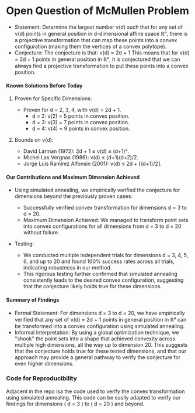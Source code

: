 # Open Question of McMullen Problem
- Statement: Determine the largest number ν(d) such that for any set of ν(d) points in general position in d-dimensional affine space ℝᵈ, there is a projective transformation that can map these points into a convex configuration (making them the vertices of a convex polytope).
- Conjecture: The conjecture is that:
  ν(d) = 2d + 1
  This means that for ν(d) = 2d + 1 points in general position in ℝᵈ, it is conjectured that we can always find a projective transformation to put these points into a convex position.

#### Known Solutions Before Today
1. Proven for Specific Dimensions:
   - Proven for d = 2, 3, 4, with ν(d) = 2d + 1.
     - d = 2: ν(2) = 5 points in convex position.
     - d = 3: ν(3) = 7 points in convex position.
     - d = 4: ν(4) = 9 points in convex position.

2. Bounds on ν(d):
   - David Larman (1972): 2d + 1 ≤ ν(d) ≤ (d+1)².
   - Michel Las Vergnas (1986): ν(d) ≤ (d+1)(d+2)/2.
   - Jorge Luis Ramírez Alfonsín (2001): ν(d) ≤ 2d + ⌈(d+1)/2⌉.

#### Our Contributions and Maximum Dimension Achieved
- Using simulated annealing, we empirically verified the conjecture for dimensions beyond the previously proven cases:
  - Successfully verified convex transformation for dimensions d = 3 to d = 20.
  - Maximum Dimension Achieved: We managed to transform point sets into convex configurations for all dimensions from d = 3 to d = 20 without failure.

- Testing:
  - We conducted multiple independent trials for dimensions d = 3, 4, 5, 6, and up to 20 and found 100% success rates across all trials, indicating robustness in our method.
  - This rigorous testing further confirmed that simulated annealing consistently leads to the desired convex configuration, suggesting that the conjecture likely holds true for these dimensions.

#### Summary of Findings
- Formal Statement: For dimensions d = 3 to d = 20, we have empirically verified that any set of ν(d) = 2d + 1 points in general position in ℝᵈ can be transformed into a convex configuration using simulated annealing.
- Informal Interpretation: By using a global optimization technique, we "shook" the point sets into a shape that achieved convexity across multiple high dimensions, all the way up to dimension 20. This suggests that the conjecture holds true for these tested dimensions, and that our approach may provide a general pathway to verify the conjecture for even higher dimensions.


### Code for Reproducibility
Adjacent in the repo isa the code used to verify the convex transformation using simulated annealing. This code can be easily adapted to verify our findings for dimensions \( d = 3 \) to \( d = 20 \) and beyond.